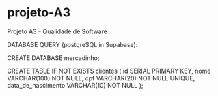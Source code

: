 # projeto-A3
Projeto A3 - Qualidade de Software

DATABASE QUERY (postgreSQL in Supabase):

CREATE DATABASE mercadinho;

CREATE TABLE IF NOT EXISTS clientes (
id SERIAL PRIMARY KEY,
nome VARCHAR(100) NOT NULL,
cpf VARCHAR(20) NOT NULL UNIQUE,
data_de_nascimento VARCHAR(10) NOT NULL
);

